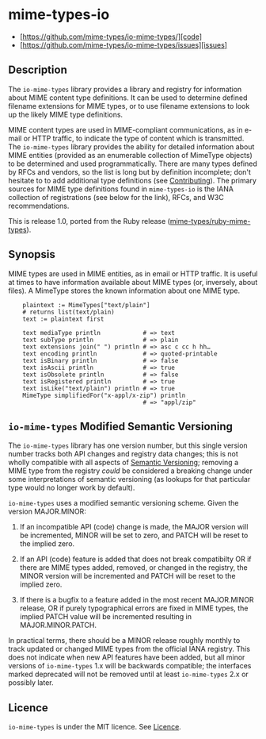# mime-types-io

* [https://github.com/mime-types/io-mime-types/][code]
* [https://github.com/mime-types/io-mime-types/issues][issues]

## Description

The `io-mime-types` library provides a library and registry for information
about MIME content type definitions. It can be used to determine defined
filename extensions for MIME types, or to use filename extensions to look up
the likely MIME type definitions.

MIME content types are used in MIME-compliant communications, as in e-mail or
HTTP traffic, to indicate the type of content which is transmitted. The
`io-mime-types` library provides the ability for detailed information about
MIME entities (provided as an enumerable collection of MimeType objects) to be
determined and used programmatically. There are many types defined by RFCs and
vendors, so the list is long but by definition incomplete; don't hesitate to
to add additional type definitions (see [Contributing][contributing]). The
primary sources for MIME type definitions found in `mime-types-io` is the IANA
collection of registrations (see below for the link), RFCs, and W3C
recommendations.

This is release 1.0, ported from the Ruby release
([mime-types/ruby-mime-types][rmt]).

## Synopsis

MIME types are used in MIME entities, as in email or HTTP traffic. It is
useful at times to have information available about MIME types (or, inversely,
about files). A MimeType stores the known information about one MIME type.

```io
    plaintext := MimeTypes["text/plain"]
    # returns list(text/plain)
    text := plaintext first

    text mediaType println            # => text
    text subType println              # => plain
    text extensions join(" ") println # => asc c cc h hh…
    text encoding println             # => quoted-printable
    text isBinary println             # => false
    text isAscii println              # => true
    text isObsolete println           # => false
    text isRegistered println         # => true
    text isLike("text/plain") println # => true
    MimeType simplifiedFor("x-appl/x-zip") println
                                      # => "appl/zip"
```

## `io-mime-types` Modified Semantic Versioning

The `io-mime-types` library has one version number, but this single version
number tracks both API changes and registry data changes; this is not wholly
compatible with all aspects of [Semantic Versioning][semver]; removing a MIME
type from the registry *could* be considered a breaking change under some
interpretations of semantic versioning (as lookups for that particular type
would no longer work by default).

`io-mime-types` uses a modified semantic versioning scheme. Given the version
MAJOR.MINOR:

1. If an incompatible API (code) change is made, the MAJOR version will be
   incremented, MINOR will be set to zero, and PATCH will be reset to the
   implied zero.

2. If an API (code) feature is added that does not break compatibilty OR if
   there are MIME types added, removed, or changed in the registry, the MINOR
   version will be incremented and PATCH will be reset to the implied zero.

3. If there is a bugfix to a feature added in the most recent MAJOR.MINOR
   release, OR if purely typographical errors are fixed in MIME types, the
   implied PATCH value will be incremented resulting in MAJOR.MINOR.PATCH.

In practical terms, there should be a MINOR release roughly monthly to track
updated or changed MIME types from the official IANA registry. This does not
indicate when new API features have been added, but all minor versions of
`io-mime-types` 1.x will be backwards compatible; the interfaces marked deprecated
will not be removed until at least `io-mime-types` 2.x or possibly later.

## Licence

`io-mime-types` is under the MIT licence. See [Licence][licence].

[code]: https://github.com/mime-types/io-mime-types/
[issues]: https://github.com/mime-types/io-mime-types/issues
[rmt]: https://github.com/mime-types/ruby-mime-types/
[contributing]: Contributing.md
[licence]: Licence.md
[semver]: http://semver.org/
